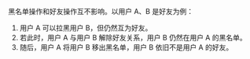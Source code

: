 <div class="mk-hint">

黑名单操作和好友操作互不影响。以用户 A、B 是好友为例：
1. 用户 A 可以拉黑用户 B，但仍然互为好友。
2. 若此时，用户 A 与用户 B 解除好友关系，用户 B 仍然在用户 A 的黑名单。
3. 随后，用户 A 将用户 B 移出黑名单，用户 B 依旧不是用户 A 的好友。
</div>

